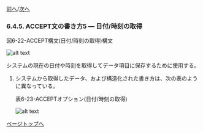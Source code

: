 <!--navi start-->
[前へ](6-4-4.md)/[次へ](6-4-6.md)
<!--navi end-->
### 6.4.5. ACCEPT文の書き方5 ― 日付/時刻の取得

図6-22-ACCEPT構文(日付/時刻の取得)構文

![alt text](Image/6-22.png)

システムの現在の日付や時刻を取得してデータ項目に保存するために使用する。

1. システムから取得したデータ、および構造化された書き方は、次の表のように異なっている。

    表6-23-ACCEPTオプション(日付/時刻の取得)

    ![alt text](Image/6-23.png)

[ページトップへ](6-4-5.md)
